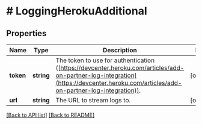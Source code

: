 # # LoggingHerokuAdditional

## Properties

Name | Type | Description | Notes
------------ | ------------- | ------------- | -------------
**token** | **string** | The token to use for authentication ([https://devcenter.heroku.com/articles/add-on-partner-log-integration](https://devcenter.heroku.com/articles/add-on-partner-log-integration)). | [optional] 
**url** | **string** | The URL to stream logs to. | [optional] 


[[Back to API list]](../../README.md#endpoints) [[Back to README]](../../README.md)
